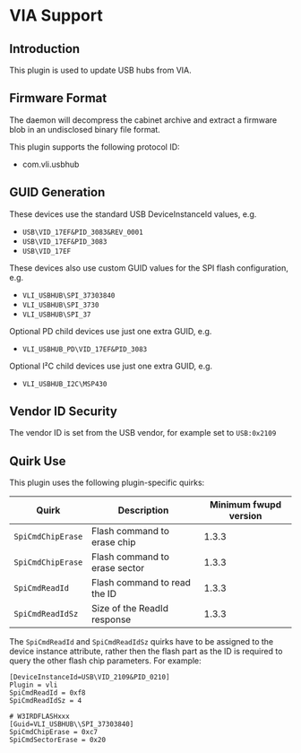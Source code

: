 VIA Support
===========

Introduction
------------

This plugin is used to update USB hubs from VIA.

Firmware Format
---------------

The daemon will decompress the cabinet archive and extract a firmware blob in
an undisclosed binary file format.

This plugin supports the following protocol ID:

 * com.vli.usbhub

GUID Generation
---------------

These devices use the standard USB DeviceInstanceId values, e.g.

 * `USB\VID_17EF&PID_3083&REV_0001`
 * `USB\VID_17EF&PID_3083`
 * `USB\VID_17EF`

These devices also use custom GUID values for the SPI flash configuration, e.g.

 * `VLI_USBHUB\SPI_37303840`
 * `VLI_USBHUB\SPI_3730`
 * `VLI_USBHUB\SPI_37`

Optional PD child devices use just one extra GUID, e.g.

 * `VLI_USBHUB_PD\VID_17EF&PID_3083`

Optional I²C child devices use just one extra GUID, e.g.

 * `VLI_USBHUB_I2C\MSP430`

Vendor ID Security
------------------

The vendor ID is set from the USB vendor, for example set to `USB:0x2109`

Quirk Use
---------

This plugin uses the following plugin-specific quirks:

| Quirk                      | Description                      | Minimum fwupd version |
|----------------------------|----------------------------------|-----------------------|
| `SpiCmdChipErase`          | Flash command to erase chip      | 1.3.3                 |
| `SpiCmdChipErase`          | Flash command to erase sector    | 1.3.3                 |
| `SpiCmdReadId`             | Flash command to read the ID     | 1.3.3                 |
| `SpiCmdReadIdSz`           | Size of the ReadId response      | 1.3.3                 |

The `SpiCmdReadId` and `SpiCmdReadIdSz` quirks have to be assigned to the device
instance attribute, rather then the flash part as the ID is required to query
the other flash chip parameters. For example:

    [DeviceInstanceId=USB\VID_2109&PID_0210]
    Plugin = vli
    SpiCmdReadId = 0xf8
    SpiCmdReadIdSz = 4

    # W3IRDFLASHxxx
    [Guid=VLI_USBHUB\\SPI_37303840]
    SpiCmdChipErase = 0xc7
    SpiCmdSectorErase = 0x20
